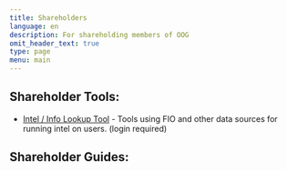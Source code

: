 ```yaml
---
title: Shareholders
language: en
description: For shareholding members of OOG
omit_header_text: true
type: page
menu: main
---
```


## Shareholder Tools:

* [Intel / Info Lookup Tool](/intelTool/) - Tools using FIO and other data sources for running intel on users. (login required)

## Shareholder Guides: